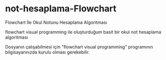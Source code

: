 # not-hesaplama-Flowchart
Flowchart İle Okul Notunu Hesaplama Algoritması

flowchart visual programming ile oluşturduğum basit bir okul not hesaplama algoritması

Dosyanın çalışabilmesi için "flowchart visual programming" programının bilgisayarınızda kurulu olması gerekebilir.
